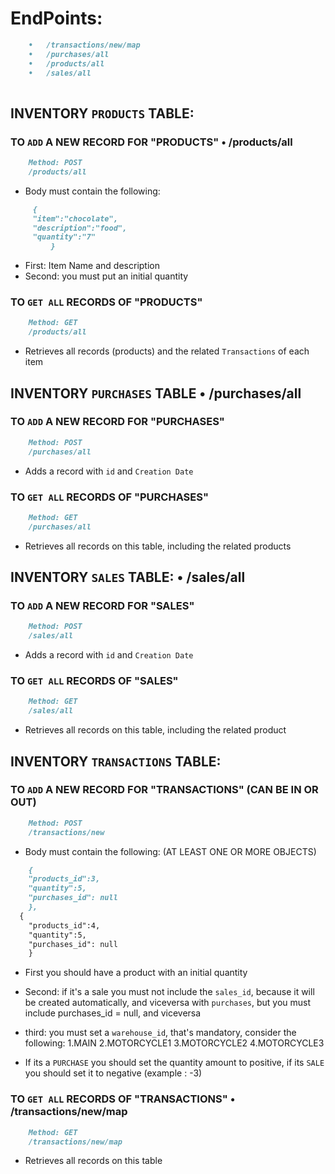# EndPoints:

```md
	•	/transactions/new/map
	•	/purchases/all
	•	/products/all
	•	/sales/all
  
```

## INVENTORY `PRODUCTS` TABLE:

### TO `ADD` A NEW RECORD FOR "PRODUCTS" 	•	/products/all

```md	
	Method: POST
	/products/all
```
- Body must contain the following:

```md	
	 {
  	 "item":"chocolate",
	 "description":"food",
	 "quantity":"7"
         }
```
- First: Item Name and description
- Second: you must put an initial quantity

### TO `GET ALL` RECORDS OF "PRODUCTS"

```md	
	Method: GET
	/products/all
```
- Retrieves all records (products) and the related `Transactions` of each item


## INVENTORY `PURCHASES` TABLE •	/purchases/all

### TO `ADD` A NEW RECORD FOR "PURCHASES"

```md	
	Method: POST
	/purchases/all
```
- Adds a record with `id` and `Creation Date`


### TO `GET ALL` RECORDS OF "PURCHASES"

```md	
	Method: GET
	/purchases/all
```
- Retrieves all records on this table, including the related products


## INVENTORY `SALES` TABLE: 	•	/sales/all

### TO `ADD` A NEW RECORD FOR "SALES"

```md	
	Method: POST
	/sales/all
```
- Adds a record with `id` and `Creation Date`


### TO `GET ALL` RECORDS OF "SALES"

```md	
	Method: GET
	/sales/all
```
- Retrieves all records on this table, including the related product


## INVENTORY `TRANSACTIONS` TABLE:

### TO `ADD` A NEW RECORD FOR "TRANSACTIONS" (CAN BE IN OR OUT)

```md	
	Method: POST
	/transactions/new
```
- Body must contain the following:
(AT LEAST ONE OR MORE OBJECTS)

```md	
	{
	"products_id":3,
	"quantity":5,
	"purchases_id": null
	},
  {
	"products_id":4,
	"quantity":5,
	"purchases_id": null
	}
```
- First you should have a product with an initial quantity
- Second: if it's a sale you must not include the `sales_id`, because it will be created automatically, and viceversa with `purchases`, but you must include purchases_id = null, and viceversa
- third: you must set a `warehouse_id`, that's mandatory, consider the following:
1.MAIN
2.MOTORCYCLE1
3.MOTORCYCLE2
4.MOTORCYCLE3 

- If its a `PURCHASE` you should set the quantity amount to positive, if its `SALE` you should set it to negative (example : -3)

### TO `GET ALL` RECORDS OF "TRANSACTIONS" •	/transactions/new/map

```md	
	Method: GET
	/transactions/new/map
```
- Retrieves all records on this table



